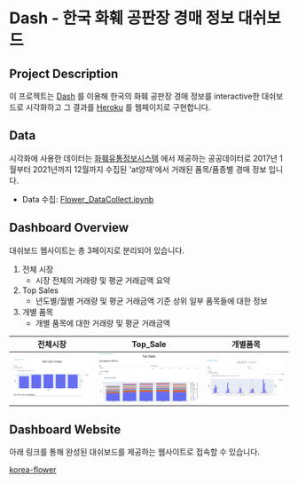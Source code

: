 # Dash - 한국 화훼 공판장 경매 정보 대쉬보드

## Project Description
이 프로젝트는 [Dash](https://plotly.com/dash/) 를 이용해 한국의 화훼 공판장 경매 정보를 
interactive한 대쉬보드로 시각화하고 그 결과를 [Heroku](https://www.heroku.com) 를  웹페이지로 구현합니다.

## Data
시각화에 사용한 데이터는 [화훼유통정보시스템](https://flower.at.or.kr/) 에서 제공하는 공공데이터로
2017년 1월부터 2021년까지 12월까지 수집된 'at양재'에서 거래된 품목/품종별 경매 정보 입니다.

- Data 수집: [Flower_DataCollect.ipynb](https://github.com/JayAhn0104/Dash_Plolty/blob/master/Flower_DataCollect.ipynb)

## Dashboard Overview
대쉬보드 웹사이트는 총 3페이지로 분리되어 있습니다. 
1. 전체 시장
   - 시장 전체의 거래량 및 평균 거래금액 요약
2. Top Sales
   - 년도별/월별 거래량 및 평균 거래금액 기준 상위 일부 품목들에 대한 정보
3. 개별 품목
   - 개별 품목에 대한 거래량 및 평균 거래금액

| 전체시장                                                                                                                                | Top_Sale                                                                                                                                | 개별품목                                                                                                                                |
|-----------------------------------------------------------------------------------------------------------------------------------------|-----------------------------------------------------------------------------------------------------------------------------------------|-----------------------------------------------------------------------------------------------------------------------------------------|
| ![img_1](images/img_1.png) | ![img_2](images/img_2.png) | ![img_3](images/img_3.png) |



## Dashboard Website
아래 링크를 통해 완성된 대쉬보드를 제공하는 웹사이트로 접속할 수 있습니다. 

[korea-flower](https://korea-flower.herokuapp.com)






